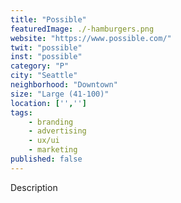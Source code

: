 ```yaml
---
title: "Possible"
featuredImage: ./-hamburgers.png
website: "https://www.possible.com/"
twit: "possible"
inst: "possible"
category: "P"
city: "Seattle"
neighborhood: "Downtown"
size: "Large (41-100)"
location: ['','']
tags:
    - branding
    - advertising
    - ux/ui
    - marketing
published: false
---
```


Description
